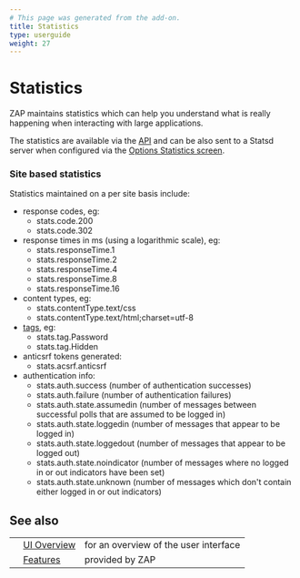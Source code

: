 ```yaml
---
# This page was generated from the add-on.
title: Statistics
type: userguide
weight: 27
---
```


# Statistics

ZAP maintains statistics which can help you understand what is really happening when interacting with large applications.

The statistics are available via the [API](/docs/desktop/start/features/api/) and can be also sent to a Statsd server when
configured via the [Options Statistics screen](/docs/desktop/ui/dialogs/options/stats/).

### Site based statistics

Statistics maintained on a per site basis include:

* response codes, eg:
    * stats.code.200
    * stats.code.302
* response times in ms (using a logarithmic scale), eg:
    * stats.responseTime.1
    * stats.responseTime.2
    * stats.responseTime.4
    * stats.responseTime.8
    * stats.responseTime.16
* content types, eg:
    * stats.contentType.text/css
    * stats.contentType.text/html;charset=utf-8
* [tags](/docs/desktop/start/features/tags/), eg:
    * stats.tag.Password
    * stats.tag.Hidden
* anticsrf tokens generated:
    * stats.acsrf.anticsrf
* authentication info:
    * stats.auth.success (number of authentication successes)
    * stats.auth.failure (number of authentication failures)
    * stats.auth.state.assumedin (number of messages between successful polls that are assumed to be logged in)
    * stats.auth.state.loggedin (number of messages that appear to be logged in)
    * stats.auth.state.loggedout (number of messages that appear to be logged out)
    * stats.auth.state.noindicator (number of messages where no logged in or out indicators have been set)
    * stats.auth.state.unknown (number of messages which don't contain either logged in or out indicators)

## See also

|   |                                           |                                       |
|---|-------------------------------------------|---------------------------------------|
|   | [UI Overview](/docs/desktop/ui/)          | for an overview of the user interface |
|   | [Features](/docs/desktop/start/features/) | provided by ZAP                       |
